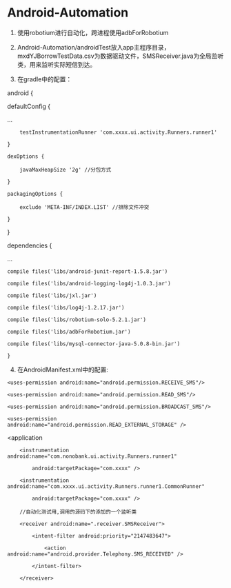 Android-Automation
==================
1. 使用robotium进行自动化，跨进程使用adbForRobotium

2. Android-Automation/androidTest放入app主程序目录，mxdYJBorrowTestData.csv为数据驱动文件，SMSReceiver.java为全局监听类，用来监听实际短信到达。

3. 在gradle中的配置：

android {

 defaultConfig {

...

        testInstrumentationRunner 'com.xxxx.ui.activity.Runners.runner1'
        
    }

    dexOptions {
    
        javaMaxHeapSize '2g' //分包方式
        
    }

    packagingOptions {
    
        exclude 'META-INF/INDEX.LIST' //排除文件冲突
        
    }
}

dependencies {

...

    compile files('libs/android-junit-report-1.5.8.jar')
    
    compile files('libs/android-logging-log4j-1.0.3.jar')
    
    compile files('libs/jxl.jar')
    
    compile files('libs/log4j-1.2.17.jar')
    
    compile files('libs/robotium-solo-5.2.1.jar')
    
    compile files('libs/adbForRobotium.jar')
    
    compile files('libs/mysql-connector-java-5.0.8-bin.jar')
    
    }
    
4. 在AndroidManifest.xml中的配置:

    <?xml version="1.0" encoding="utf-8"?>

<manifest xmlns:android="http://schemas.android.com/apk/res/android" package="com.XXX">

    <uses-permission android:name="android.permission.RECEIVE_SMS"/>
    
    <uses-permission android:name="android.permission.READ_SMS"/>
    
    <uses-permission android:name="android.permission.BROADCAST_SMS"/>
    
    <uses-permission android:name="android.permission.READ_EXTERNAL_STORAGE" />


  <application
  
        <instrumentation android:name="com.nonobank.ui.activity.Runners.runner1"
        
            android:targetPackage="com.xxxx" />

        <instrumentation android:name="com.xxxx.ui.activity.Runners.runner1.CommonRunner"
        
            android:targetPackage="com.xxxx" />

        //自动化测试用,调用的源码下的添加的一个监听类
        
        <receiver android:name=".receiver.SMSReceiver">
        
            <intent-filter android:priority="2147483647">
            
                <action android:name="android.provider.Telephony.SMS_RECEIVED" />
                
            </intent-filter>
            
        </receiver>
        
   </application>
